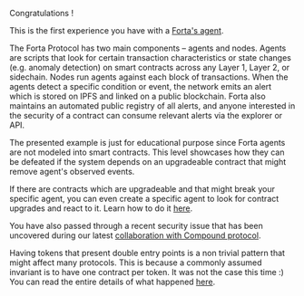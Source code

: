 Congratulations !

This is the first experience you have with a [Forta's agent](https://docs.forta.network/en/latest/). 

The Forta Protocol has two main components – agents and nodes. Agents are scripts that look for certain transaction characteristics or state changes (e.g. anomaly detection) on smart contracts across any Layer 1, Layer 2, or sidechain. Nodes run agents against each block of transactions. When the agents detect a specific condition or event, the network emits an alert which is stored on IPFS and linked on a public blockchain. Forta also maintains an automated public registry of all alerts, and anyone interested in the security of a contract can consume relevant alerts via the explorer or API.

The presented example is just for educational purpose since Forta agents are not modeled into smart contracts. This level showcases how they can be defeated if the system depends on an upgradeable contract that might remove agent's observed events.

If there are contracts which are upgradeable and that might break your specific agent, you can even create a specific agent to look for contract  upgrades and react to it. Learn how to do it [here](https://docs.forta.network/en/latest/quickstart/).

You have also passed through a recent security issue that has been uncovered during our latest [collaboration with Compound protocol](https://compound.finance/governance/proposals/76).

Having tokens that present double entry points is a non trivial pattern that might affect many protocols. This is because a commonly assumed invariant is to have one contract per token. It was not the case this time :) You can read the entire details of what happened [here](https://blog.openzeppelin.com/compound-tusd-integration-issue-retrospective/).